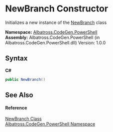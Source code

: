 # NewBranch Constructor 
 

Initializes a new instance of the <a href="T_Albatross_CodeGen_PowerShell_NewBranch.md">NewBranch</a> class

**Namespace:**&nbsp;<a href="N_Albatross_CodeGen_PowerShell.md">Albatross.CodeGen.PowerShell</a><br />**Assembly:**&nbsp;Albatross.CodeGen.PowerShell (in Albatross.CodeGen.PowerShell.dll) Version: 1.0.0

## Syntax

**C#**<br />
``` C#
public NewBranch()
```


## See Also


#### Reference
<a href="T_Albatross_CodeGen_PowerShell_NewBranch.md">NewBranch Class</a><br /><a href="N_Albatross_CodeGen_PowerShell.md">Albatross.CodeGen.PowerShell Namespace</a><br />